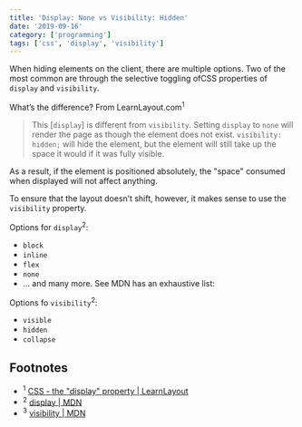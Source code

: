 ```yaml
---
title: 'Display: None vs Visibility: Hidden'
date: '2019-09-16'
category: ['programming']
tags: ['css', 'display', 'visibility']
---
```


When hiding elements on the client, there are multiple options. Two of the most common are through the selective toggling ofCSS properties of `display` and `visibility`.

What’s the difference? From LearnLayout.com<sup>1</sup>

> This [`display`] is different from `visibility`. Setting `display` to `none` will render the page as though the element does not exist. `visibility: hidden;` will hide the element, but the element will still take up the space it would if it was fully visible.

As a result, if the element is positioned absolutely, the "space" consumed when displayed will not affect anything.

To ensure that the layout doesn’t shift, however, it makes sense to use the `visibility` property.

Options for `display`<sup>2</sup>:

- `block`
- `inline`
- `flex`
- `none`
- … and many more. See MDN has an exhaustive list:

Options fo `visibility`<sup>2</sup>:

- `visible`
- `hidden`
- `collapse`

## Footnotes

- <sup>1</sup> [CSS - the "display" property | LearnLayout](http://learnlayout.com/display.html)
- <sup>2</sup> [display | MDN](https://developer.mozilla.org/en-US/docs/Web/CSS/display)
- <sup>3</sup> [visibility | MDN](https://developer.mozilla.org/en-US/docs/Web/CSS/visibility)
